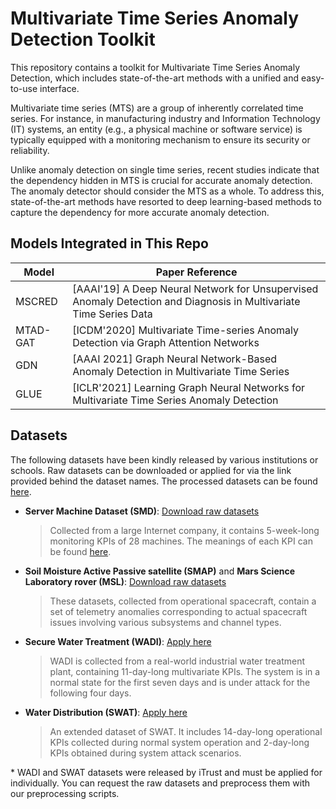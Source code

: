 # Multivariate Time Series Anomaly Detection Toolkit

This repository contains a toolkit for Multivariate Time Series Anomaly Detection, which includes state-of-the-art methods with a unified and easy-to-use interface.

Multivariate time series (MTS) are a group of inherently correlated time series. For instance, in manufacturing industry and Information Technology (IT) systems, an entity (e.g., a physical machine or software service) is typically equipped with a monitoring mechanism to ensure its security or reliability.

Unlike anomaly detection on single time series, recent studies indicate that the dependency hidden in MTS is crucial for accurate anomaly detection. The anomaly detector should consider the MTS as a whole. To address this, state-of-the-art methods have resorted to deep learning-based methods to capture the dependency for more accurate anomaly detection.

## Models Integrated in This Repo

| Model     | Paper Reference                                                                                                              |
|-----------|------------------------------------------------------------------------------------------------------------------------------|
| MSCRED    | [AAAI'19] A Deep Neural Network for Unsupervised Anomaly Detection and Diagnosis in Multivariate Time Series Data           |
| MTAD-GAT  | [ICDM'2020] Multivariate Time-series Anomaly Detection via Graph Attention Networks                                           |
| GDN       | [AAAI 2021] Graph Neural Network-Based Anomaly Detection in Multivariate Time Series                                           |
| GLUE      | [ICLR'2021] Learning Graph Neural Networks for Multivariate Time Series Anomaly Detection                                     |

## Datasets 

The following datasets have been kindly released by various institutions or schools. Raw datasets can be downloaded or applied for via the link provided behind the dataset names. The processed datasets can be found [here](https://drive.google.com/drive/folders/1NEGyB4y8CvUB8TX2Wh83Eas_QHtufGPR?usp=sharing).

- **Server Machine Dataset (SMD)**: [Download raw datasets](https://github.com/NetManAIOps/OmniAnomaly.git)
  > Collected from a large Internet company, it contains 5-week-long monitoring KPIs of 28 machines. The meanings of each KPI can be found [here](https://github.com/NetManAIOps/OmniAnomaly/issues/22).

- **Soil Moisture Active Passive satellite (SMAP)** and **Mars Science Laboratory rover (MSL)**: [Download raw datasets](link)
  > These datasets, collected from operational spacecraft, contain a set of telemetry anomalies corresponding to actual spacecraft issues involving various subsystems and channel types.

- **Secure Water Treatment (WADI)**: [Apply here](https://itrust.sutd.edu.sg/itrust-labs_datasets/dataset_info/)
  > WADI is collected from a real-world industrial water treatment plant, containing 11-day-long multivariate KPIs. The system is in a normal state for the first seven days and is under attack for the following four days.

- **Water Distribution (SWAT)**: [Apply here](https://itrust.sutd.edu.sg/itrust-labs_datasets/dataset_info/)
  > An extended dataset of SWAT. It includes 14-day-long operational KPIs collected during normal system operation and 2-day-long KPIs obtained during system attack scenarios.

\* WADI and SWAT datasets were released by iTrust and must be applied for individually. You can request the raw datasets and preprocess them with our preprocessing scripts.
